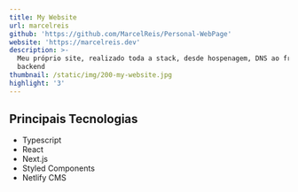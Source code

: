 ```yaml
---
title: My Website
url: marcelreis
github: 'https://github.com/MarcelReis/Personal-WebPage'
website: 'https://marcelreis.dev'
description: >-
  Meu próprio site, realizado toda a stack, desde hospenagem, DNS ao front e
  backend
thumbnail: /static/img/200-my-website.jpg
highlight: '3'
---
```

## Principais Tecnologias
* Typescript
* React
* Next.js
* Styled Components
* Netlify CMS
